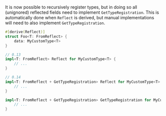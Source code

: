 It is now possible to recursively register types, but in doing so all (unignored) reflected fields need to implement `GetTypeRegistration`. This is automatically done when `Reflect` is derived, but manual implementations will need to also implement `GetTypeRegistration`.

```rust
#[derive(Reflect)]
struct Foo<T: FromReflect> {
    data: MyCustomType<T>
}

// 0.13
impl<T: FromReflect> Reflect for MyCustomType<T> {
    // ...
}

// 0.14
impl<T: FromReflect + GetTypeRegistration> Reflect for MyCustomType<T> {
    // ...
}

impl<T: FromReflect + GetTypeRegistration> GetTypeRegistration for MyCustomType<T> {
    // ...
}
```
